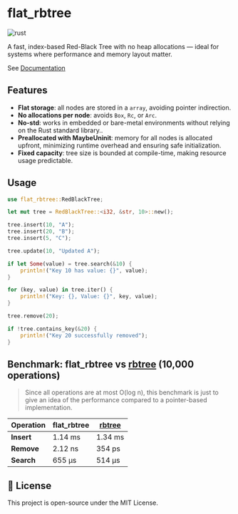 # flat_rbtree

![rust](https://img.shields.io/badge/Rust-000000?style=for-the-badge&logo=rust&logoColor=white)

A fast, index-based Red-Black Tree with no heap allocations — ideal for systems where performance and memory layout matter.

See [Documentation](https://docs.rs/flat_rbtree/0.1.7)

## Features

- **Flat storage**: all nodes are stored in a `array`, avoiding pointer indirection.
- **No allocations per node**: avoids `Box`, `Rc`, or `Arc`.
- **No-std**: works in embedded or bare-metal environments without relying on the Rust standard library..
- **Preallocated with MaybeUninit**: memory for all nodes is allocated upfront, minimizing runtime overhead and ensuring safe initialization.
- **Fixed capacity**: tree size is bounded at compile-time, making resource usage predictable.

## Usage

```rust
use flat_rbtree::RedBlackTree;

let mut tree = RedBlackTree::<i32, &str, 10>::new();

tree.insert(10, "A");
tree.insert(20, "B");
tree.insert(5, "C");

tree.update(10, "Updated A");

if let Some(value) = tree.search(&10) {
    println!("Key 10 has value: {}", value);
}

for (key, value) in tree.iter() {
    println!("Key: {}, Value: {}", key, value);
}

tree.remove(20);

if !tree.contains_key(&20) {
    println!("Key 20 successfully removed");
}
```

## Benchmark: flat_rbtree vs [rbtree](https://docs.rs/rbtree/latest/rbtree/) (10,000 operations)

> Since all operations are at most O(log n), this benchmark is just to give an idea of the performance compared to a pointer-based implementation.

| Operation | flat_rbtree | [rbtree](https://docs.rs/rbtree/latest/rbtree/) |
|-----------|----------------|---------------|
| **Insert** | 1.14 ms   | 1.34 ms  | 
| **Remove** | 2.12 ns        | 354 ps       | 
| **Search** | 655 µs         | 514 µs       | 


## 📝 License

This project is open-source under the MIT License.
